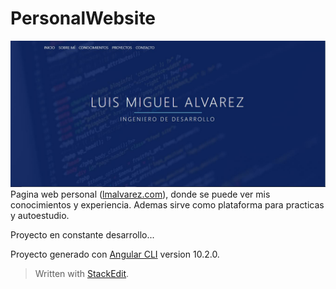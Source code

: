 # PersonalWebsite 

![Pantallazo](https://github.com/lumialvarez/personal-website/blob/main/external_resources/Pantallazo.jpg?raw=true)
Pagina web personal ([lmalvarez.com](https://lmalvarez.com/)), donde se puede ver mis conocimientos y experiencia. Ademas sirve como plataforma para practicas y autoestudio.

Proyecto en constante desarrollo...

Proyecto generado con [Angular CLI](https://github.com/angular/angular-cli) version 10.2.0.

> Written with [StackEdit](https://stackedit.io/).
